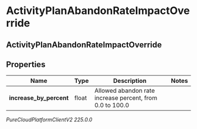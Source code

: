 # ActivityPlanAbandonRateImpactOverride

## ActivityPlanAbandonRateImpactOverride

## Properties

|Name | Type | Description | Notes|
|------------ | ------------- | ------------- | -------------|
| **increase_by_percent** | float | Allowed abandon rate increase percent, from 0.0 to 100.0 | |



_PureCloudPlatformClientV2 225.0.0_
